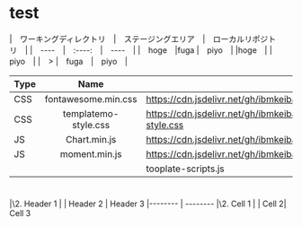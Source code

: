 # test

|　ワーキングディレクトリ　|　ステージングエリア　|　ローカルリポジトリ　|
|　----　|　:----:　|　----　|
|　hoge　|fuga   |　piyo　|
|hoge　|       |　piyo　|
|　> |　fuga　|　piyo　|


|  Type  |  Name  |  URL  |
| ---- | :----: | ---- |
|  CSS  |  fontawesome.min.css  |  https://cdn.jsdelivr.net/gh/ibmkeiba/ibmkeiba@main/style/css/fontawesome.min.css  |
|  CSS  |  templatemo-style.css  |  https://cdn.jsdelivr.net/gh/ibmkeiba/ibmkeiba@main/style/css/templatemo-style.css  |
|  JS  |  Chart.min.js  |  https://cdn.jsdelivr.net/gh/ibmkeiba/ibmkeiba@main/style/js/Chart.min.js  |
|  JS  |  moment.min.js  |  https://cdn.jsdelivr.net/gh/ibmkeiba/ibmkeiba@main/style/js/moment.min.js  |
|  || tooplate-scripts.js  |  https://cdn.jsdelivr.net/gh/ibmkeiba/ibmkeiba@main/style/js/tooplate-scripts.js  |

# 

|\2. Header 1 | 
| Header 2 | Header 3
|-------- | --------
|\2. Cell 1 |
| Cell 2| Cell 3
